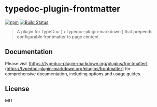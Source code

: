 # typedoc-plugin-frontmatter

[![npm](https://img.shields.io/npm/v/typedoc-plugin-frontmatter.svg?logo=npm)](https://www.npmjs.com/package/typedoc-plugin-frontmatter) [![Build Status](https://github.com/typedoc2md/typedoc-plugin-markdown/actions/workflows/ci.typedoc-plugin-frontmatter.yml/badge.svg?branch=main&style=flat-square)](https://github.com/typedoc2md/typedoc-plugin-markdown/actions/workflows/ci.typedoc-plugin-frontmatter.yml)

> A plugin for TypeDoc ( + typedoc-plugin-markdown ) that prepends configurable frontmatter to page content.

## Documentation

Please visit [https://typedoc-plugin-markdown.org/plugins/frontmatter](https://typedoc-plugin-markdown.org/plugins/frontmatter) for comprehensive documentation, including options and usage guides.

## License

MIT
